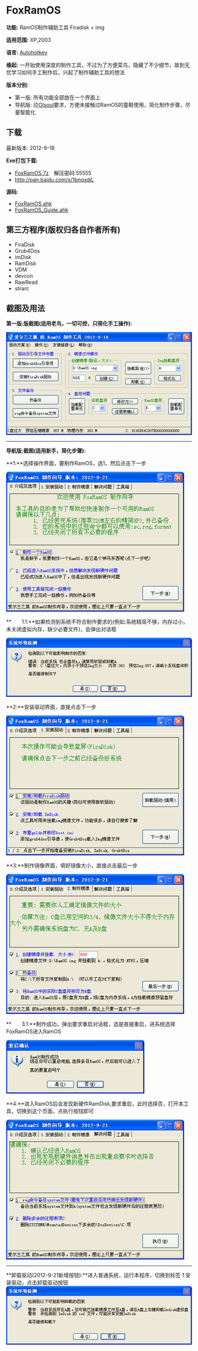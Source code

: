 ﻿# FoxRamOS

**功能:** RamOS制作辅助工具 Firadisk + img

**适用范围:** XP,2003

**语言:** [Autohotkey](http://www.autohotkey.com)

**缘起:** 一开始使用深度的制作工具，不过为了方便菜鸟，隐藏了不少细节，故到无忧学习如何手工制作后，兴起了制作辅助工具的想法

**版本分别:**

-  第一版: 所有功能全部放在一个界面上
-  导航版: 应[Olsoul](http://go.olsoul.com)要求，方便未接触过RamOS的童鞋使用，简化制作步骤，尽量智能化


## 下载

最新版本: 2012-9-18

**Exe打包下载:**

 - [FoxRamOS.7z](../../releases/download/2012-09-18/FoxRamOS.7z)　解压密码:55555
 - <http://pan.baidu.com/s/1bnqxdjL>

**源码:**

 - [FoxRamOS.ahk](FoxRamOS.ahk)
 - [FoxRamOS_Guide.ahk](FoxRamOS_Guide.ahk)


## 第三方程序(版权归各自作者所有)
- FiraDisk
- Grub4Dos
- imDisk
- RamDisk
- VDM
- devcon
- RawRead
- strarc


## 截图及用法

**第一版:版截图(适用老鸟，一切可控，只简化手工操作):**

![](doc/FoxRamOS.png)

* * * * *

**导航版:截图(适用新手，简化步骤):**

 **1:**选择操作界面，要制作RamOS，选1，然后点击下一步

 ![](doc/new_1.png)

 **　　1.1:**如果检测到系统不符合制作要求的(例如:系统精简不够，内存过小，未关闭虚拟内存，缺少必要文件)，会弹出对话框

 ![](doc/new_e1.png)

 **2:**安装驱动界面，直接点击下一步

 ![](doc/new_2.png)

 **3:**制作镜像界面，填好镜像大小，直接点击最后一步

 ![](doc/new_3.png)

 **　　3.1:**制作成功，弹出要求重启对话框，选是直接重启，进系统选择FoxRamOS进入RamOS

 ![](doc/new_r3.png)

 **4:**进入RamOS后会发现新硬件RamDisk,要求重启，此时选择否，打开本工具，切换到这个页面，点执行按钮即可

 ![](doc/new_4.png)

* * * * *

**卸载驱动(2012-9-21新增按钮):**进入普通系统，运行本程序，切换到标签 1.安装驱动，点击卸载驱动按钮
 ![](doc/new_u2.png)


